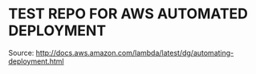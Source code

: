 # TEST REPO FOR AWS AUTOMATED DEPLOYMENT

Source: http://docs.aws.amazon.com/lambda/latest/dg/automating-deployment.html
